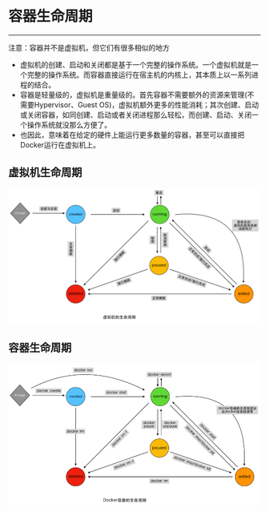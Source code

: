 # 容器生命周期
---
注意：容器并不是虚拟机，但它们有很多相似的地方
- 虚拟机的创建、启动和关闭都是基于一个完整的操作系统。一个虚拟机就是一个完整的操作系统。而容器直接运行在宿主机的内核上，其本质上以一系列进程的结合。
- 容器是轻量级的，虚拟机是重量级的。首先容器不需要额外的资源来管理(不需要Hypervisor、Guest OS)，虚拟机额外更多的性能消耗；其次创建、启动或关闭容器，如同创建、启动或者关闭进程那么轻松，而创建、启动、关闭一个操作系统就没那么方便了。
- 也因此，意味着在给定的硬件上能运行更多数量的容器，甚至可以直接把Docker运行在虚拟机上。
## 虚拟机生命周期
![](/assets/vm-lifetime.png)
## 容器生命周期
![](/assets/container-lifetime.png)